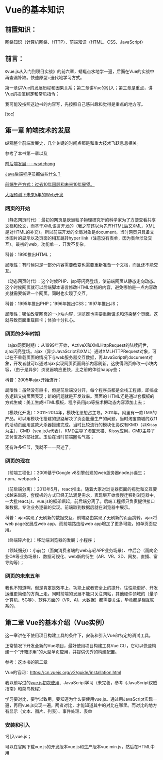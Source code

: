 # Vue的基本知识

## 前置知识：

网络知识（计算机网络、HTTP）、前端知识（HTML、CSS、JavaScript）

## 前言：

《vue.js从入门到项目实战》的前六章，蜻蜓点水地学一遍，后面在Vue的实战中再查漏补缺。快速原型+迭代地学习方式。

第一章讲Vue的发展历程和因果关系；第二章讲Vue的引入；第三章是重点，讲Vue的插值绑定和常见指令；

我可能没按照这边书的内容写，先按照自己感兴趣和觉得是重点的地方写。

[toc]

## 第一章 前端技术的发展

纵观整个前端发展史，几个关键的时间点都是和重大技术飞跃息息相关。

参考了本书第一章以及

[前后端发展----wsdchong](https://blog.csdn.net/weixin_42875245/article/details/105722843)

[Java后端程序员都做些什么？](https://www.cnblogs.com/java1024/p/8193053.html)

[前端生产方式：过去10年回顾和未来10年展望。](https://juejin.im/post/5e81874be51d4546d23bf9b4)

[大胆预测下未来5年的Web开发](https://blog.csdn.net/coderising/article/details/105259880)

### 网页的开始

（静态网页时代）：最初的网页是欧洲粒子物理研究所的科学家为了方便查看共享文档和论文，而基于XML语言开发的（我之前还以为先有HTML后又XML，XML是对HTML的补充）。所以前端开发的全局对象是document。当时网页只具备文本图片的显示以及页面的相互跳转hyper link（注意没有表单，因为表单涉及交互）。最初的web，功能单一，开发不复杂。

科普：1990推出HTML；

局限性：有时候只是一部分内容需要改变也需要重新准备一个文档，而且还不能交互。

（动态网页时代）：这个时候PHP、jsp等闪亮登场，使前端网页从静态走向动态。这个时候网页就可以后端脚本语言修改HTML文档的内容，避免哪怕是一点内容改变就需要新建一个网页。同时也实现了交互。

科普：1995年推出PHP；1996年推出CSS；1997年推出JS；

局限性：哪怕改变网页的一小块内容，浏览器也需要重新请求和渲染整个页面。这就导致页面重载巨卡；体验十分扎心。

### 网页的少年时期

（ajax网页时期）：从1999年开始，ActiveX和XMLHttpRequest的陆续问世，ajax闪亮登场。ajax（异步JavaScript和XML）通过XMLHTTPRequest对象，可以在不重载页面的情况下与web服务器交互数据，再JavaScript的document对象，开发者就可以通过ajax实现网页页面局部内容刷新。这使得网页修改一小块内容，（由于是异步）浏览器响应更快，比之前的体验happy些；

科普：2005年ajax开始流行；

局限性：虽然没有巨卡，但是前后端没分开，每个程序员都是全栈工程师，即搞业务逻辑又搞页面表现；新的问题就是开发效率。页面的 HTML还是通过套模板的方式生成：美工生成HTML模板，程序员用jsp等技术把动态内容添加上去；

（模块化开发）：2011~2014年，模块化思想占主导。2011年，阿里有一款TMS的产品，可以用模块化搭建的思路解决了页面批量生产的问题，当时淘宝商城的双11的活动页面用这款大杀器搭建完成。当时比较流行的模块化协议有KMD（以Kissy为主）、CMD（sea.js为代表），KMD主导了淘宝天猫、Kissy应用，CMD主导了支付宝及外部社区。玉伯在当时前端圈名气高；

还有许多细节，我就不一一赘述了。

### 网页的现在

（前端工程化）：2009基于Google v8引擎创建的web服务器node.js诞生；npm、webpack；

（前后端分离）：2013年5月，react推出。随着大家对浏览器页面的视觉和交互要求越来越高，套模板的方式已经无法满足需求，表现层开始慢慢迁移到浏览器中，一大批react.js、vue.js的框架崛起，前后端分离了。后端工程师只负责提供接口和数据，专注业务逻辑的实现。前端取到数据后就在浏览器中展示。

科普：ajax实现了无刷新的数据交互、前端路由实现了无刷新的页面跳转。ajax将web page发展成web app，而前端路由给web app增加了更多可能，如单页面应用。

（终端碎片化）：移动端浏览器的发展；小程序；

（领域细分）：小前台（面向消费者端的web与轻APP业务场景）、中后台（面向企业OA等业务场景）、数据可视化、web新的衍生（AR、VR、3D、网友、直播、富导购等）；

### 网页的未来五年

我也不知道啊，但是肯定是效率上、功能上或者安全上的提升。往性能更好、开发运维更简便的方向上走。同时前端的发展不能只关注网站，其他硬件领域的（量子计算机、5G等）、软件方面的（VR、AI、大数据）都需要关注，毕竟都是相互联系的。

## 第二章 Vue的基本介绍（Vue实例）

这一章讲在不使用项目构建工具的条件下，安装和引入Vue和特定的调试工具。

正常情况下开发全新的Vue项目，最好使用项目构建工具Vue CLI，它可以快速构建一个“开箱即用”的大型单页应用，并提供优秀的构建配置。

参考：这本书的第二章

Vue的官网：https://cn.vuejs.org/v2/guide/installation.html

我以前写过的[vue.js初次使用](https://github.com/wsdchong/Front-end-study-notes/blob/master/notes/1前端/进阶知识二elementUI/Vue.js初次使用.md)、JavaScript学习（未完善，参考《JavaScript权威指南》和菜鸟教程）

学习要对比，要学以致用，要知道为什么要使用vue.js。通过用JavaScript实现一遍，再用vue.js实现一遍，两者对比，才能知道其中的对比在哪里。而对比的地方有显示（文本、图片、列表）、事件处理、表单

### 安装和引入

1引入vue.js；

可以在官网下载vue.js的开发版本vue.js和生产版本vue.min.js，然后在HTML中用<script>标签引用。

对于学习的时候，可以用cdn；

```
<script src="https://cdn.jsdelivr.net/npm/vue/dist/vue.js"></script>
```

对于用Vue构建大型应用时推荐用NPM（node包管理工具）；

2安装Vue devtools；

在Chrome浏览器上安装Vue devtools拓展程序，这个程序可以帮助我们查看Vue组件和全局状态管理器vuex中记录的数据。

有条件的在Google web store搜索下载；没条件的用git或npm下载，然后手动安装；

### Vue实例介绍

每个Vue应用都是通过Vue函数创建一个新的Vue实例开始的。如：

```
<body>
<div id="app">
  <h1>{{ title }}</h1>
</div>
<script src="https://cdn.jsdelivr.net/npm/vue@2.5.16/dist/vue.js"></script>
<script type="text/javascript">
  var vm = new Vue({
    el: '#app', // mount到DOM上
    data () {
      return {
        title: 'Hello World'
      }
    }
  })
</script>
</body>
```

在这个实例中，初始化了带title数据的vm对象以及将其绑定到ID为APP的DOM节点上。

如果不引用vue.js，JavaScript如何实现这种数据绑定呢？我猜应该是用DOM操作；

这样使用的好处在哪？



### 拓展了解：Vue实例

每个Vue应用都是通过Vue函数创建一个新的Vue实例开始的。

有种感觉是，vue.js实例就好像是jQuery.js中的选择器加强版。它不仅仅绑定元素的id、class、类型、属性、属性值,还绑定数据。数据改变，绑定的视图里的数据也跟着变。

jQuery的使用我感觉就是一个选择器一个事件，最后就是方法；操作的方法就是用选择器选择元素，然后根据事件执行方法；缺点就是每次都要选择。修改元素要自己用函数去修改。

vue.js的使用我感觉精华在这个绑定上，这个绑定不光绑定元素，还绑定了数据和方法，这就很灵性了。~~首先建一个Vue实例，然后用el选项指定挂载目标（属性值仅限于CSS选择器和DOM节点对象），最后data方法中返回~~



## 第三章 Vue的模板语法（指令）

vue.js使用HTML的模板语法，允许开发者声明式地将DOM绑定到底层Vue实例的数据。

vue.js的核心是运行采用简洁的模板语法来声明式地将数据渲染进DOM的系统，集合响应式，当应用状态改变时，Vue能够智能地计算出重新渲染组件的最小代价并应用到DOM操作上。如果足够熟悉虚拟DOM并且偏爱JavaScript的原始力量，可以不用模板，直接写渲染（render）函数，使用可选jsx语法。

提取关键信息就是vue.js的模板语法是使用虚拟DOM和JavaScript来实现的。说到这，我发现我之前学的jQuery和这个好像，jQuery是用DOM和JavaScript来实现模板语法。我猜关键可能就在这个虚拟DOM上了，jQuery的缺点应该就是DOM的使用次数很多，也许用了虚拟DOM可以智能计算重新渲染组件的最小代价并应用到DOM操作上。所以可以理解为vue.js是jQuery.js的升级版。vue.js的本质就是用到虚拟DOM的JavaScript库。

### 双向绑定用的指令

v-model指令：为可输入元素创建双向数据绑定。类似jQuery中的选择器。选择元素。

### 事件绑定用的指令

v-on指令：监听DOM事件。类似jQuery的事件响应。

### 插值绑定与属性绑定用的指令

v-bind指令：类似jQuery的DOM方法。

### 渲染用的指令

v-if指令：条件渲染

v-show指令：也可以用于条件渲染，但只能渲染元素的CSS属性：display。那么v-show用于什么呢。以后懂了再补上答案。

v-for：循环渲染



## 第四章 Vue实例的常用（选项）

### 数据与方法相关的选项

data选项：可接受的类型有对象和函数两种。

props选项：属性选项，可以用其为组件为组件注册动态特性。用于业务大部分特性都一致，但部分有差异。可以是代码好复用些。

methods选项：方法选项。顾名思义。

computed选项：计算属性。初衷是减轻模板上的业务负担，当数据链上出现复杂衍生数据时，用这个选项设置可以更易维护地使用它。

watch选项：观察属性，使用侦听属性。

### DOM渲染相关的选项

el选项：指定Vue实例的挂载目标，属性值仅限于CSS选择器和DOM节点对象。

render选项：渲染选项。

template选项：模板选项。获取实例模板（指定或创建），与el、render选项功能一致。

### 封装复用相关的选项

filters选项：过滤器选项。定义当前组件或实例作用域中可用的过滤器。

directives选项：自定义指令选项。

components选项：组件选项。用于为组件注册从外部引入的组件。应用场景是自定义组件和引入第三方库中的组件。

mixins选项：混入选项。用于注册在外部封装好的代码，不过不如组件一样成体系，但是更灵活地分发组件中一些可复用的功能。



created选项与mounted选项：待定。书上还说这是钩子函数，一些迷。

## 第五章 Vue内置组件

组件是可复用的Vue实例，且带有一个名字。因为组件是可复用的Vue实例，所以与new Vue接受相同的选项，如data、computed、watch、methods以及生命周期钩子等。唯一例外的是el选项，这是根实例特有的选项。

下面要讲的是用Vue内置的组件。这个类似jQuery里的切换页面和过渡效果。

### 组件服务

动态组件：某些常见需要我们动态切换页面部分区域的视图，这个时候可以使用component组件。

分发内容：通过props选项，组件可以接受多态的数据，如果希望组件还能接受多态的DOM结构，可以使用slot组件。

组件的缓存：keep-alive组件可以缓存一些非动态的组件实例。

### 过渡效果

单节点的过渡：transition组件

多节点的过渡：transition-group组件，可以实现列表过渡



## 第六章 Vue项目化

一个完整的前端开发环境应该具备预编译模板、依赖注入、合并压缩资源、分离开发和生产环境以及提供一个模拟的服务端环境等功能。

### Vue脚手架：Vue CLI

是Vue官方提供的构建工具，五分钟就可以搭建一个完整的Vue应用。

### 前端路由：Vue router

ajax实现了无刷新的数据交互、前端路由实现了无刷新的页面跳转。ajax将web page发展成web app，而前端路由给web app增加了更多可能，如单页面应用。

Vue router是官方提供的路由管理器，致力于简化单页面应用的构建。

### 状态管理：Vuex

对于小型应用来说，完全没必要引入状态管理，因为这会带来更多开发成本。但是当应用复杂度越来越高，状态管理也越发重要起来。

官网提供的状态管理器为vuex，用于管理分散在Vue各个组件中的数据。



## 总结：

今天暂时按照《vue.js从入门到项目实战》梳理了一下Vue的知识点。

重点在第二、三、四章所讲的Vue实例与Vue模板语法。

第一章的网页发展还挺有意思，无古不成今，参考网页的发展既可以知道网页技术栈的形成，又可以看网页未来如何发展。

第五章讲组件的使用；我等把模板语法用熟练后再啃，现在先留个印象。

第六章将Vue项目化。我明天结合实战理解，先留个印象。

今天熟练Vue的基础知识还是有收获的。果然对着jQuery来学Vue可以更容易理解。



本人才疏学浅，许多内容请辩证理解。后期会不断更新。

更新地址：[Vue的基础知识](https://github.com/wsdchong/Front-end-study-notes/blob/master/road/Vue/Vue的基本知识.md)

更多内容请关注：[CSDN](https://blog.csdn.net/weixin_42875245)、[GitHub](https://github.com/wsdchong/Front-end-study-notes)

